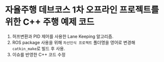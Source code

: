 # 자율주행 데브코스 1차 오프라인 프로젝트를 위한 C++ 주행 예제 코드  
1. 허프변환과 PID 제어를 사용한 Lane Keeping 알고리즘.  
2. ROS package 사용을 위해 `차선인식 프로젝트` 폴더명을 영어로 변경해 `catkin_make`로 빌드 후 사용.
3. 이슈를 반영한 C++ 코드 수정
